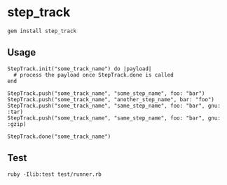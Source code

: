 # step_track

    gem install step_track

## Usage

    StepTrack.init("some_track_name") do |payload|
      # process the payload once StepTrack.done is called
    end

    StepTrack.push("some_track_name", "some_step_name", foo: "bar")
    StepTrack.push("some_track_name", "another_step_name", bar: "foo")
    StepTrack.push("some_track_name", "same_step_name", foo: "bar", gnu: :tar)
    StepTrack.push("some_track_name", "same_step_name", foo: "bar", gnu: :gzip)

    StepTrack.done("some_track_name")

## Test

    ruby -Ilib:test test/runner.rb